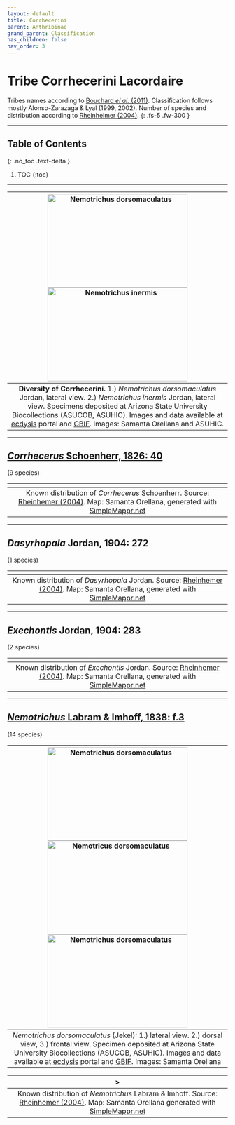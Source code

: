 ```yaml
---
layout: default
title: Corrhecerini
parent: Anthribinae
grand_parent: Classification
has_children: false
nav_order: 3
---
```



# Tribe Corrhecerini Lacordaire

Tribes names according to [Bouchard _el al._ (2011)](https://zookeys.pensoft.net/articles.php?id=4001). Classification follows mostly Alonso-Zarazaga & Lyal (1999, 2002). Number of species and distribution according to [Rheinheimer (2004)](https://www.zobodat.at/pdf/Mitt-Ent-Ver-Stuttgart_39_2004_0001-0244.pdf).
{: .fs-5 .fw-300 }

---

## Table of Contents
{: .no_toc .text-delta }

1. TOC
{:toc}

---

| [<img src="https://serv.biokic.asu.edu/imglib/ecdysis/ASU_ASUCOB/ASUCOB0015/ASUCOB0015243_lateral_edited_1637888538.jpg" alt="Nemotrichus dorsomaculatus" width="320" height="213.4">](https://serv.biokic.asu.edu/ecdysis/collections/individual/index.php?occid=629156) [<img src="https://serv.biokic.asu.edu/imglib/storage/portals/scan/misc/201504/ASUHIC0079279_habitus_lateral__1429125469_web.jpg" alt="Nemotrichus inermis" width="320" height="213.4">](https://serv.biokic.asu.edu/ecdysis/collections/individual/index.php?occid=348930) | 
|:--:| 
|**Diversity of Corrhecerini.** 1.) *Nemotrichus dorsomaculatus* Jordan, lateral view. 2.) _Nemotrichus inermis_ Jordan, lateral view. Specimens deposited at Arizona State University Biocollections (ASUCOB, ASUHIC). Images and data available at [ecdysis](https://serv.biokic.asu.edu/ecdysis/index.php) portal and [GBIF](gbif.org). Images: Samanta Orellana and ASUHIC.|

---

## [_Corrhecerus_ Schoenherr, 1826: 40](https://anthribidae.github.io/anthribidae/anthribinae/corrhecerini/corrhecerus)
(9 species)

|<img src="https://www.simplemappr.net/map/18880" alt="" />| 
|:--:| 
|Known distribution of _Corrhecerus_ Schoenherr. Source: [Rheinhemer (2004)](https://www.zobodat.at/pdf/Mitt-Ent-Ver-Stuttgart_39_2004_0001-0244.pdf). Map: Samanta Orellana, generated with [SimpleMappr.net](https://www.simplemappr.net/) |

---

## _Dasyrhopala_ Jordan, 1904: 272
(1 species)

|<img src="https://www.simplemappr.net/map/19110" alt="" />| 
|:--:| 
|Known distribution of _Dasyrhopala_ Jordan. Source: [Rheinhemer (2004)](https://www.zobodat.at/pdf/Mitt-Ent-Ver-Stuttgart_39_2004_0001-0244.pdf). Map: Samanta Orellana, generated with [SimpleMappr.net](https://www.simplemappr.net/) |

---
## _Exechontis_ Jordan, 1904: 283
(2 species)

|<img src="https://www.simplemappr.net/map/18882" alt="" />| 
|:--:| 
|Known distribution of _Exechontis_ Jordan. Source: [Rheinhemer (2004)](https://www.zobodat.at/pdf/Mitt-Ent-Ver-Stuttgart_39_2004_0001-0244.pdf). Map: Samanta Orellana, generated with [SimpleMappr.net](https://www.simplemappr.net/) |

---

## [_Nemotrichus_ Labram & Imhoff, 1838: f.3](https://anthribidae.github.io/anthribidae/anthribinae/corrhecerini/nemotrichus/) 
(14 species)

| [<img src="https://serv.biokic.asu.edu/imglib/ecdysis/ASU_ASUCOB/ASUCOB0015/ASUCOB0015243_lateral_edited_1637888538.jpg" alt="Nemotrichus dorsomaculatus" width="320" height="213.4">](https://serv.biokic.asu.edu/ecdysis/collections/individual/index.php?occid=629156) [<img src="https://serv.biokic.asu.edu/imglib/ecdysis/ASU_ASUCOB/ASUCOB0015/ASUCOB0015243_dorsal_edited_1637888890.jpg" alt="Nemotricus dorsomaculatus" width="320" height="213.4">](https://serv.biokic.asu.edu/ecdysis/collections/individual/index.php?occid=629156) [<img src="https://serv.biokic.asu.edu/imglib/ecdysis/ASU_ASUCOB/ASUCOB0015/ASUCOB0015243_frontal_edited_1637889081.jpg" alt="Nemotrichus dorsomaculatus" width="320" height="213.4">](https://serv.biokic.asu.edu/ecdysis/collections/individual/index.php?occid=629156) | 
|:--:| 
|_Nemotrichus dorsomaculatus_ (Jekel): 1.) lateral view. 2.) dorsal view, 3.) frontal view. Specimen deposited at Arizona State University Biocollections (ASUCOB, ASUHIC). Images and data available at [ecdysis](https://serv.biokic.asu.edu/ecdysis/index.php) portal and [GBIF](gbif.org). Images: Samanta Orellana|

|<img src="https://www.simplemappr.net/map/18881" alt="" />>| 
|:--:| 
|Known distribution of _Nemotrichus_ Labram & Imhoff. Source: [Rheinhemer (2004)](https://www.zobodat.at/pdf/Mitt-Ent-Ver-Stuttgart_39_2004_0001-0244.pdf). Map: Samanta Orellana generated with [SimpleMappr.net](https://www.simplemappr.net/) |

